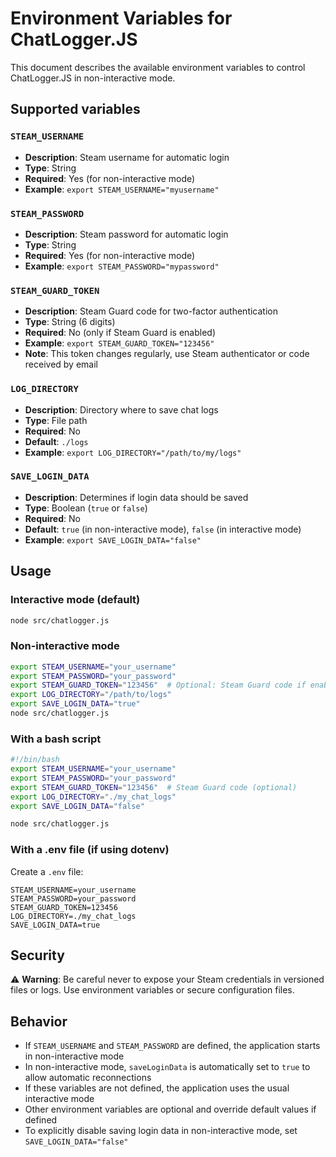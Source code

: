 # Environment Variables for ChatLogger.JS

This document describes the available environment variables to control ChatLogger.JS in non-interactive mode.

## Supported variables

### `STEAM_USERNAME`
- **Description**: Steam username for automatic login
- **Type**: String
- **Required**: Yes (for non-interactive mode)
- **Example**: `export STEAM_USERNAME="myusername"`

### `STEAM_PASSWORD`
- **Description**: Steam password for automatic login
- **Type**: String
- **Required**: Yes (for non-interactive mode)
- **Example**: `export STEAM_PASSWORD="mypassword"`

### `STEAM_GUARD_TOKEN`
- **Description**: Steam Guard code for two-factor authentication
- **Type**: String (6 digits)
- **Required**: No (only if Steam Guard is enabled)
- **Example**: `export STEAM_GUARD_TOKEN="123456"`
- **Note**: This token changes regularly, use Steam authenticator or code received by email

### `LOG_DIRECTORY`
- **Description**: Directory where to save chat logs
- **Type**: File path
- **Required**: No
- **Default**: `./logs`
- **Example**: `export LOG_DIRECTORY="/path/to/my/logs"`

### `SAVE_LOGIN_DATA`
- **Description**: Determines if login data should be saved
- **Type**: Boolean (`true` or `false`)
- **Required**: No
- **Default**: `true` (in non-interactive mode), `false` (in interactive mode)
- **Example**: `export SAVE_LOGIN_DATA="false"`

## Usage

### Interactive mode (default)
```bash
node src/chatlogger.js
```

### Non-interactive mode
```bash
export STEAM_USERNAME="your_username"
export STEAM_PASSWORD="your_password"
export STEAM_GUARD_TOKEN="123456"  # Optional: Steam Guard code if enabled
export LOG_DIRECTORY="/path/to/logs"
export SAVE_LOGIN_DATA="true"
node src/chatlogger.js
```

### With a bash script
```bash
#!/bin/bash
export STEAM_USERNAME="your_username"
export STEAM_PASSWORD="your_password"
export STEAM_GUARD_TOKEN="123456"  # Steam Guard code (optional)
export LOG_DIRECTORY="./my_chat_logs"
export SAVE_LOGIN_DATA="false"

node src/chatlogger.js
```

### With a .env file (if using dotenv)
Create a `.env` file:
```
STEAM_USERNAME=your_username
STEAM_PASSWORD=your_password
STEAM_GUARD_TOKEN=123456
LOG_DIRECTORY=./my_chat_logs
SAVE_LOGIN_DATA=true
```

## Security

⚠️ **Warning**: Be careful never to expose your Steam credentials in versioned files or logs. Use environment variables or secure configuration files.

## Behavior

- If `STEAM_USERNAME` and `STEAM_PASSWORD` are defined, the application starts in non-interactive mode
- In non-interactive mode, `saveLoginData` is automatically set to `true` to allow automatic reconnections
- If these variables are not defined, the application uses the usual interactive mode
- Other environment variables are optional and override default values if defined
- To explicitly disable saving login data in non-interactive mode, set `SAVE_LOGIN_DATA="false"`
